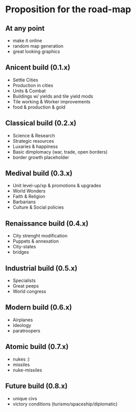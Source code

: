 # Proposition for the road-map

## At any point
* make it online
* random map generation
* great looking graphics

## Anicent build (0.1.x)
* Settle Cities
* Production in cities
* Units & Combat
* Buildings w/ yields and tile yield mods
* Tile working & Worker improvements
* food & production & gold

## Classical build (0.2.x) 
* Science & Research
* Strategic resources
* Luxaries & happiness
* Basic dimplomacy (war, trade, open borders)
* border growth placeholder

## Medival build (0.3.x)
* Unit level-up/xp & promotions & upgrades
* World Wonders
* Faith & Religion
* Barbarians
* Culture & Social policies

## Renaissance build (0.4.x)
* City strenght modification
* Puppets & annexation
* City-states
* bridges

## Industrial build (0.5.x)
* Specialists
* Great peeps
* World congress

## Modern build (0.6.x)
* Airplanes
* Ideology
* paratroopers

## Atomic build (0.7.x)
* nukes :)
* missiles
* nuke-missiles

## Future build (0.8.x)
* unique civs
* victory conditions (turismo/spaceship/diplomatic)

